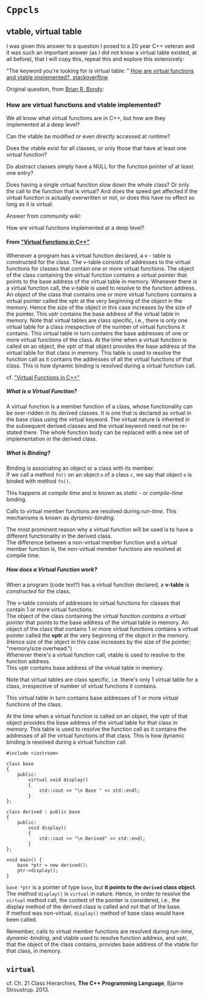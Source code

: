 # `Cppcls`  

## vtable, virtual table  


I was given this answer to a question I posed to a 20 year C++ veteran and it was such an important answer (as I did not know a virtual table existed, at all before), that I will copy this, repeat this and explore this extensively:  

"The keyword you're looking for is virtual table: " [How are virtual functions and vtable implemented?, stackoverflow](https://stackoverflow.com/questions/99297/how-are-virtual-functions-and-vtable-implemented)  

Original question, from [Brian R. Bondy](https://stackoverflow.com/users/3153/brian-r-bondy):  

### How are virtual functions and vtable implemented?

We all know what virtual functions are in C++, but how are they implemented at a deep level?

Can the vtable be modified or even directly accessed at runtime?

Does the vtable exist for all classes, or only those that have at least one virtual function?

Do abstract classes simply have a NULL for the function pointer of at least one entry?

Does having a single virtual function slow down the whole class? Or only the call to the function that is virtual? And does the speed get affected if the virtual function is actually overwritten or not, or does this have no effect so long as it is virtual.

Answer from *community wiki*:  

How are virtual functions implemented at a deep level?

#### From ["Virtual Functions in C++"](http://wayback.archive.org/web/20100209040010/http://www.codersource.net/published/view/325/virtual_functions_in.aspx)

Whenever a program has a virtual function declared, a v - table is constructed for the class. The v-table consists of addresses to the virtual functions for classes that contain one or more virtual functions. The object of the class containing the virtual function contains a virtual pointer that points to the base address of the virtual table in memory. Whenever there is a virtual function call, the v-table is used to resolve to the function address. An object of the class that contains one or more virtual functions contains a virtual pointer called the vptr at the very beginning of the object in the memory. Hence the size of the object in this case increases by the size of the pointer. This vptr contains the base address of the virtual table in memory. Note that virtual tables are class specific, i.e., there is only one virtual table for a class irrespective of the number of virtual functions it contains. This virtual table in turn contains the base addresses of one or more virtual functions of the class. At the time when a virtual function is called on an object, the vptr of that object provides the base address of the virtual table for that class in memory. This table is used to resolve the function call as it contains the addresses of all the virtual functions of that class. This is how dynamic binding is resolved during a virtual function call.

cf. ["Virtual Functions in C++"](http://wayback.archive.org/web/20100209040010/http://www.codersource.net/published/view/325/virtual_functions_in.aspx)

##### What is a Virtual Function?

A virtual function is a member function of a class, whose functionality can be over-ridden in its derived classes. It is one that is declared as virtual in the base class using the virtual keyword. The virtual nature is inherited in the subsequent derived classes and the virtual keyword need not be re-stated there. The whole function body can be replaced with a new set of implementation in the derived class. 

##### What is Binding?  

Binding is associating an object or a class with its member.  
If we call a method `fn()` on an object `o` of a class `c`, we say that object `o` is binded with method `fn()`.  

This happens at *compile time* and is known as *static* - or *compile-time* binding.   

Calls to virtual member functions are resolved during *run-time*.  This mechanisms is known as *dynamic-binding.*   

The most prominent reason why a virtual function will be used is to have a different functionality in the derived class.  
The difference between a non-virtual member function and a virtual member function is, the non-virtual member functions are resolved at compile time.  

##### How does a Virtual Function work?  

When a program (code text?) has a virtual function declared, a **v-table** is *constructed* for the class.  

The v-table consists of addresses to virtual functions for classes that contain 1 or more virtual functions.  
The object of the class containing the virtual function *contains a virtual pointer* that points to the base address of the virtual table in memory.  An object of the class that contains 1 or more virtual functions contains a virtual pointer called the **vptr** at the very beginning of the object in the memory.  (Hence size of the object in this case increases by the size of the pointer; "memory/size overhead.")  
Whenever there's a virtual function call, vtable is used to resolve to the function address.  
This vptr contains base address of the virtual table in memory.  

Note that virtual tables are class specific, i.e. there's only 1 virtual table for a class, irrespective of number of virtual functions it contains.  

This virtual table in turn contains base addresses of 1 or more virtual functions of the class.  

At the time when a virtual function is called on an object, the vptr of that object provides the base address of the virtual table for that class in memory.  This table is used to resolve the function call as it contains the addresses of all the virtual functions of that class.  This is how dynamic binding is resolved during a virtual function call.  

```  
#include <iostream>

class base
{
	public:
		virtual void display() 
		{
			std::cout << "\n Base " << std::endl; 
		}
};

class derived : public base 
{
	public:
		void display()
		{
			std::cout << "\n Derived" << std::endl; 
		}
};

void main() {
	base *ptr = new derived(); 
	ptr->display();  
}
```  

`base *ptr` is a pointer of type `base`, but **it points to the `derived` class object**.  
The method `display()` is `virtual` in nature.  Hence, in order to resolve the `virtual` method call, the context of the pointer is considered, i.e., the display method of the derived class is called and not that of the base.  
If method was non-virtual, `display()` method of base class would have been called.  

Remember, calls to virtual member functions are resolved during *run-time*, *dynamic-binding*, and vtable used to resolve function address, and vptr, that the object of the class contains, provides base address of the vtable for that class, in memory.  

## `virtual`  

cf. Ch. 21 Class Hierarchies, **The C++ Programming Language**, Bjarne Stroustrup.  2013.  

